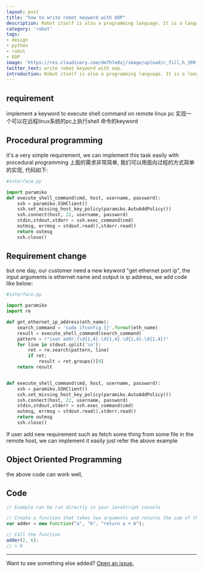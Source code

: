 ```yaml
---
layout: post
title: "how to write robot keyword with OOP"
description: Robot itself is also a programming language. It is a language for users to write demand stories. Demand story is like narration. It's a process oriented thing. We can easily write process case. Can robot also be written to object - oriented? Yes. It can be.
category: 'robot'
tags:
- design
- python
- robot
- OOP
image: 'https://res.cloudinary.com/dm7h7e8xj/image/upload/c_fill,h_399,w_760/v1501102987/sketch-fuel_eiwjbz.png'
twitter_text: write robot keyword with oop.
introduction: Robot itself is also a programming language. It is a language for users to write demand stories. Demand story is like narration. It's a process oriented thing. We can easily write process case. Can robot also be written to object - oriented? Yes. It can be.
---
```




## requirement
implement a keyword to execute shell command on remote linux pc
实现一个可以在远程linux系统的pc上执行shell 命令的keyword


## Procedural programming 
it's a very simple requirement, we can implement this task easily with procedural programming
上面的需求非常简单, 我们可以用面向过程的方式简单的实现, 代码如下:

```python
#interface.py

import paramiko
def execute_shell_command(cmd, host, username, password):
    ssh = paramiko.SSHClient()
    ssh.set_missing_host_key_policy(paramiko.AutoAddPolicy())
    ssh.connect(host, 22, username, password)
    stdin,stdout,stderr = ssh.exec_command(cmd)
    outmsg, errmsg = stdout.read(),stderr.read()
    return outmsg
    ssh.close()

```

## Requirement change

but one day, our customer need a new keyword "get ethernet port ip", the input arguments is ethernet name and output is ip address, we add code like below:

```python
#interface.py

import paramiko
import re

def get_ethernet_ip_address(eth_name):
    search_command = 'sudo ifconfig {}'.format(eth_name)
    result = execute_shell_command(search_command)
    pattern = r"inet addr:(\d{1,4}.\d{1,4}.\d{1,4}.\d{1,4})"
    for line in stdout.split('\n'):
        ret = re.search(pattern, line)
        if ret:
            result = ret.groups()[0]
    return result


def execute_shell_command(cmd, host, username, password):
    ssh = paramiko.SSHClient()
    ssh.set_missing_host_key_policy(paramiko.AutoAddPolicy())
    ssh.connect(host, 22, username, password)
    stdin,stdout,stderr = ssh.exec_command(cmd)
    outmsg, errmsg = stdout.read(),stderr.read()
    return outmsg
    ssh.close()

```

If user add new requirement such as fetch some thing from some file in the remote host, we can implement it easily just refer the above example




## Object Oriented Programming
the above code can work well, 

## Code


```js
// Example can be run directly in your JavaScript console

// Create a function that takes two arguments and returns the sum of those arguments
var adder = new Function("a", "b", "return a + b");

// Call the function
adder(2, 6);
// > 8
```



-----

Want to see something else added? <a href="https://github.com/poole/poole/issues/new">Open an issue.</a>
